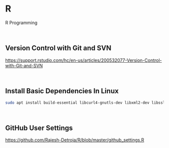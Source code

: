 # R
R Programming

<br/>

## Version Control with Git and SVN
https://support.rstudio.com/hc/en-us/articles/200532077-Version-Control-with-Git-and-SVN

<br/>

## Install Basic Dependencies In Linux
```bash
sudo apt install build-essential libcurl4-gnutls-dev libxml2-dev libssl-dev
```

<br/>

## GitHub User Settings
https://github.com/Rajesh-Detroja/R/blob/master/github_settings.R